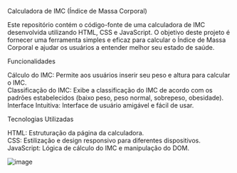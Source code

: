 Calculadora de IMC (Índice de Massa Corporal)

Este repositório contém o código-fonte de uma calculadora de IMC desenvolvida utilizando HTML, CSS e JavaScript. O objetivo deste projeto é fornecer uma ferramenta simples e eficaz para calcular o Índice de Massa Corporal e ajudar os usuários a entender melhor seu estado de saúde.

Funcionalidades

Cálculo do IMC: Permite aos usuários inserir seu peso e altura para calcular o IMC.<br>
Classificação do IMC: Exibe a classificação do IMC de acordo com os padrões estabelecidos (baixo peso, peso normal, sobrepeso, obesidade).<br>
Interface Intuitiva: Interface de usuário amigável e fácil de usar.<br>

Tecnologias Utilizadas

HTML: Estruturação da página da calculadora.<br>
CSS: Estilização e design responsivo para diferentes dispositivos.<br>
JavaScript: Lógica de cálculo do IMC e manipulação do DOM.<br>

![image](https://github.com/vieiraadev/calculator_imc_Js/assets/164572708/faa7e5ee-b2ce-414f-841b-2f562ebaf048)

